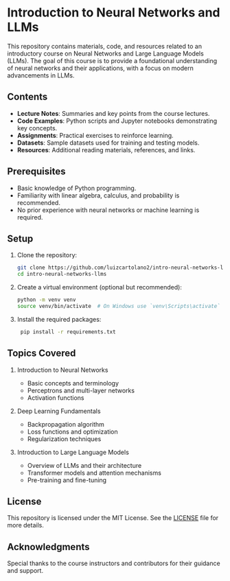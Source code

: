 # Introduction to Neural Networks and LLMs

This repository contains materials, code, and resources related to an introductory course on Neural Networks and Large Language Models (LLMs). The goal of this course is to provide a foundational understanding of neural networks and their applications, with a focus on modern advancements in LLMs.

## Contents

- **Lecture Notes**: Summaries and key points from the course lectures.
- **Code Examples**: Python scripts and Jupyter notebooks demonstrating key concepts.
- **Assignments**: Practical exercises to reinforce learning.
- **Datasets**: Sample datasets used for training and testing models.
- **Resources**: Additional reading materials, references, and links.

## Prerequisites

- Basic knowledge of Python programming.
- Familiarity with linear algebra, calculus, and probability is recommended.
- No prior experience with neural networks or machine learning is required.

## Setup

1. Clone the repository:
   ```bash
   git clone https://github.com/luizcartolano2/intro-neural-networks-llms.git
   cd intro-neural-networks-llms
   ```
2. Create a virtual environment (optional but recommended):
   ```bash
   python -m venv venv
   source venv/bin/activate  # On Windows use `venv\Scripts\activate`
   ```
3. Install the required packages:
   ```bash
    pip install -r requirements.txt
    ```

## Topics Covered
1. Introduction to Neural Networks
   - Basic concepts and terminology
   - Perceptrons and multi-layer networks
   - Activation functions

2. Deep Learning Fundamentals
   - Backpropagation algorithm
   - Loss functions and optimization
   - Regularization techniques

3. Introduction to Large Language Models
   - Overview of LLMs and their architecture
   - Transformer models and attention mechanisms
   - Pre-training and fine-tuning

## License
This repository is licensed under the MIT License. See the [LICENSE](LICENSE) file for more details.

## Acknowledgments
Special thanks to the course instructors and contributors for their guidance and support.
